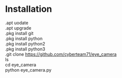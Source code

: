 # Installation 
.apt uodate<br>
.apt upgrade<br>
.pkg install git<br>
.pkg install python<br>
.pkg install python2<br>
.pkg install python3<br>
.git clone https://github.com/cyberteam71/eye_camera<br>
ls<br>
cd eye_camera<br>
python eye_camera.py<br>
